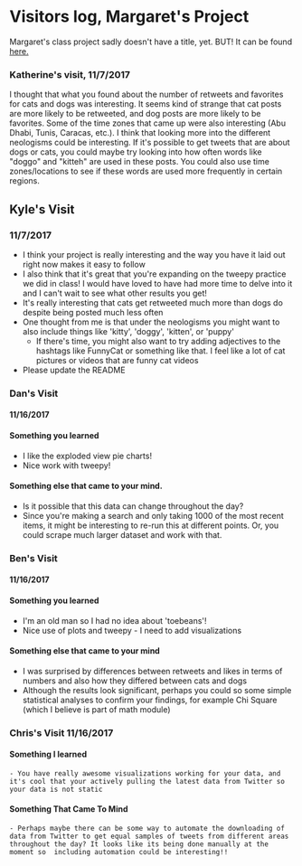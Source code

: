 # Visitors log, Margaret's Project

Margaret's class project sadly doesn't have a title, yet. BUT! It can be found [here.](https://github.com/Data-Science-for-Linguists/Project_Margaret)

### Katherine's visit, 11/7/2017
I thought that what you found about the number of retweets and favorites for cats and dogs was interesting. It seems kind of strange that cat posts are more likely to be retweeted, and dog posts are more likely to be favorites. Some of the time zones that came up were also interesting (Abu Dhabi, Tunis, Caracas, etc.).
I think that looking more into the different neologisms could be interesting. If it's possible to get tweets that are about dogs or cats, you could maybe try looking into how often words like "doggo" and "kitteh" are used in these posts. You could also use time zones/locations to see if these words are used more frequently in certain regions.

## Kyle's Visit
### 11/7/2017
- I think your project is really interesting and the way you have it laid out right now makes it easy to follow
- I also think that it's great that you're expanding on the tweepy practice we did in class! I would have loved to have had more time to delve into it and I can't wait to see what other results you get!
- It's really interesting that cats get retweeted much more than dogs do despite being posted much less often
- One thought from me is that under the neologisms you might want to also include things like 'kitty', 'doggy', 'kitten', or 'puppy'
   - If there's time, you might also want to try adding adjectives to the hashtags like FunnyCat or something like that. I feel like a lot of cat pictures or videos that are funny cat videos
- Please update the README


### Dan's Visit
#### 11/16/2017
#### Something you learned
  - I like the exploded view pie charts!
  - Nice work with tweepy!

#### Something else that came to your mind.
  - Is it possible that this data can change throughout the day?
  - Since you're making a search and only taking 1000 of the most recent items, it might be interesting to re-run this at different points. Or, you could scrape much larger dataset and work with that.


### Ben's Visit  
#### 11/16/2017  
#### Something you learned  
- I'm an old man so I had no idea about 'toebeans'!
- Nice use of plots and tweepy - I need to add visualizations

#### Something else that came to your mind  
- I was surprised by differences between retweets and likes in terms of numbers and also how they differed between cats and dogs
- Although the results look significant, perhaps you could so some simple statistical analyses to confirm your findings, for example Chi Square (which I believe is part of math module)


### Chris's Visit 11/16/2017
#### Something I learned
	- You have really awesome visualizations working for your data, and it's cool that your actively pulling the latest data from Twitter so your data is not static

#### Something That Came To Mind
	- Perhaps maybe there can be some way to automate the downloading of data from Twitter to get equal samples of tweets from different areas throughout the day? It looks like its being done manually at the moment so  including automation could be interesting!!
